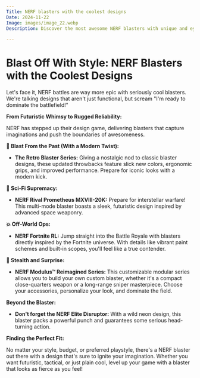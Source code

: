 ```yaml
---
Title: NERF blasters with the coolest designs
Date: 2024-11-22
Image: images/image_22.webp
Description: Discover the most awesome NERF blasters with unique and eye-catching designs. Shop now for the ultimate battle gear and dominate the game! 

---
```


# Blast Off With Style: NERF Blasters with the Coolest Designs

Let's face it, NERF battles are way more epic with seriously cool blasters. We're talking designs that aren't just functional, but scream "I'm ready to dominate the battlefield!" 

**From Futuristic Whimsy to Rugged Reliability:**

NERF has stepped up their design game, delivering blasters that capture imaginations and push the boundaries of awesomeness.  

**🚀  Blast From the Past (With a Modern Twist):**

* **The Retro Blaster Series:** 
Giving a nostalgic nod to classic blaster designs, these updated throwbacks feature slick new colors, ergonomic grips, and improved performance.  Prepare for iconic looks with a modern kick.

**🤖 Sci-Fi Supremacy:**

* **NERF Rival Prometheus MXVIII-20K:**  Prepare for interstellar warfare! This multi-mode blaster boasts a sleek, futuristic design inspired by advanced space weaponry.  

**💥  Off-World Ops:**

* **NERF Fortnite RL:** Jump straight into the Battle Royale with blasters directly inspired by the Fortnite universe. With details like vibrant paint schemes and built-in scopes, you'll feel like a true contender.

**🥷 Stealth and Surprise:**

* **NERF Modulus™ Reimagined Series:** This customizable modular series allows you to build your own custom blaster, whether it's a compact close-quarters weapon or a long-range sniper masterpiece.  Choose your accessories, personalize your look, and dominate the field.


**Beyond the Blaster:**

* **Don't forget the NERF Elite Disruptor:** With a wild neon design, this blaster packs a powerful punch and guarantees some serious head-turning action.

**Finding the Perfect Fit:**

No matter your style, budget, or preferred playstyle, there's a NERF blaster out there with a design that's sure to ignite your imagination. Whether you want futuristic, tactical, or just plain cool, level up your game with a blaster that looks as fierce as you feel! 


 
